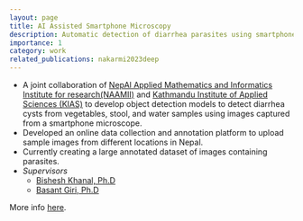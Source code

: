 ```yaml
---
layout: page
title: AI Assisted Smartphone Microscopy
description: Automatic detection of diarrhea parasites using smartphone microscope
importance: 1
category: work
related_publications: nakarmi2023deep
---
```

- A joint collaboration of [NepAl Applied Mathematics and Informatics Institute for research(NAAMII)](https://naamii.org.np/) and [Kathmandu Institute of Applied Sciences (KIAS)](https://kias.org.np/) to develop object detection models to detect diarrhea cysts from vegetables, stool, and water samples using images captured from a smartphone microscope.
- Developed an online data collection and annotation platform to upload sample images from different locations in Nepal.
- Currently creating a large annotated dataset of images containing parasites.
- *Supervisors*
    - [Bishesh Khanal, Ph.D](https://bishesh.github.io/)
    - [Basant Giri, Ph.D](https://scholar.google.com/citations?user=xfBx5bIAAAAJ&hl=en)

More info [here](https://www.naamii.org.np/projects/ai-assisted-microscopy/).